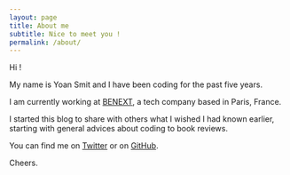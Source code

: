 ```yaml
---
layout: page
title: About me
subtitle: Nice to meet you !
permalink: /about/
---
```


Hi !

My name is Yoan Smit and I have been coding for the past five years.

I am currently working at [BENEXT](https://www.benextcompany.com), a tech company based in Paris, France.

I started this blog to share with others what I wished I had known earlier, starting with general advices about coding to book reviews.

You can find me on [Twitter](https://twitter.com/YoanSmit) or on [GitHub](https://github.com/naxyoh).

Cheers.
